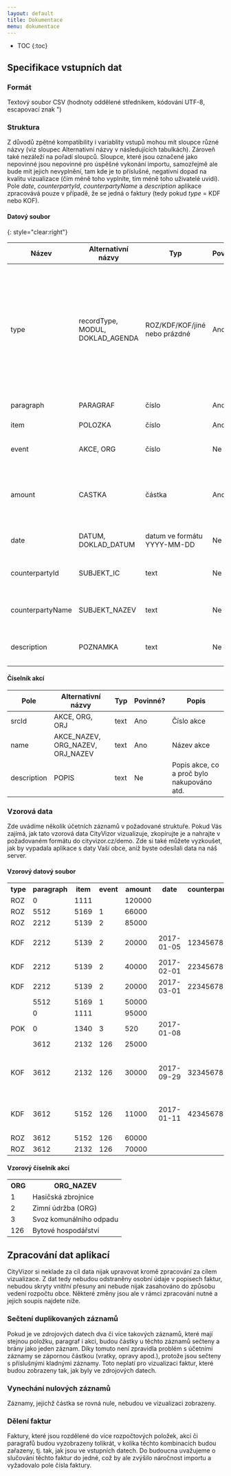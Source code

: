 ```yaml
---
layout: default
title: Dokumentace
menu: dokumentace
---
```


* TOC
{:toc}

## Specifikace vstupních dat

### Formát

Textový soubor CSV (hodnoty oddělené středníkem, kódování UTF-8, escapovací znak ")

### Struktura

Z důvodů zpětné kompatibility i variablity vstupů mohou mít sloupce různé názvy (viz sloupec Alternativní názvy v následujících tabulkách). Zároveň také nezáleží na pořadí sloupců. Sloupce, které jsou označené jako nepovinné jsou nepovinné pro úspěšné vykonání importu, samozřejmě ale bude mít jejich nevyplnění, tam kde je to příslušné, negativní dopad na kvalitu vizualizace (čím méně toho vyplníte, tím méně toho uživatelé uvidí). Pole *date*, *counterpartyId*, *counterpartyName* a *description* aplikace zpracovává pouze v případě, že se jedná o faktury (tedy pokud *type* = KDF nebo KOF).

#### Datový soubor
{: style="clear:right"}

<table class="table table-condensed table-hover table-striped">
  <thead>
    <tr><th>Název</th><th>Alternativní názvy</th><th>Typ</th><th>Povinné?</th><th>Popis</th></tr>    
  </thead>
  <tbody>
    <tr><td>type</td><td>recordType, MODUL, DOKLAD_AGENDA</td><td>ROZ/KDF/KOF/jiné nebo prázdné</td><td>Ano</td><td>Typ záznamu. ROZ = upravený rozpočet, KDF = došlá faktura, KOF = odešlá faktura, jiné nebo prázdné = ostatní záznamy</td></tr>
    <tr><td>paragraph</td><td>PARAGRAF</td><td>číslo</td><td>Ano</td><td>Rozpočtový paragraf</td></tr>
    <tr><td>item</td><td>POLOZKA</td><td>číslo</td><td>Ano</td><td>Rozpočtová položka</td></tr>
    <tr><td>event</td><td>AKCE, ORG</td><td>číslo</td><td>Ne</td><td>Číslo akce dle číselníku</td></tr>
    <tr><td>amount</td><td>CASTKA</td><td>částka</td><td>Ano</td><td>Částka v Kč. Pro příjmy: má dáti - dal; pro výdaje: dal - má dáti</td></tr>
    <tr><td>date</td><td>DATUM, DOKLAD_DATUM</td><td>datum ve formátu YYYY-MM-DD</td><td>Ne</td><td>Datum, pouze u faktur</td></tr>
    <tr><td>counterpartyId</td><td>SUBJEKT_IC</td><td>text</td><td>Ne</td><td>IČO protistrany, pouze u faktur</td></tr>
    <tr><td>counterpartyName</td><td>SUBJEKT_NAZEV</td><td>text</td><td>Ne</td><td>Jméno protistrany, pouze u faktur</td></tr>
    <tr><td>description</td><td>POZNAMKA</td><td>text</td><td>Ne</td><td>Popis faktury, pouze u faktur</td></tr>
  </tbody>
</table>
        
#### Číselník akcí

<table class="table table-condensed table-hover table-striped">
  <thead>
    <tr><th>Pole</th><th>Alternativní názvy</th><th>Typ</th><th>Povinné?</th><th>Popis</th></tr>    
  </thead>
  <tbody>
  <tr><td>srcId</td><td>AKCE, ORG, ORJ</td><td>text</td><td>Ano</td><td>Číslo akce</td></tr>
    <tr><td>name</td><td>AKCE_NAZEV, ORG_NAZEV, ORJ_NAZEV</td><td>text</td><td>Ano</td><td>Název akce</td></tr>
    <tr><td>description</td><td>POPIS</td><td>text</td><td>Ne</td><td>Popis akce, co a proč bylo nakupováno atd.</td></tr>
  </tbody>
</table>

### Vzorová data
Zde uvádíme několik účetních záznamů v požadované struktuře. Pokud Vás zajímá, jak tato vzorová data CityVizor vizualizuje, zkopírujte je a nahrajte v požadovaném formátu do cityvizor.cz/demo. Zde si také můžete vyzkoušet, jak by vypadala aplikace s daty Vaší obce, aniž byste odesílali data na náš server.

#### Vzorový datový soubor

<table class="table table-condensed table-hover table-striped">
  <tr>
    <th>type</th>
    <th>paragraph</th>
    <th>item</th>
    <th>event</th>
    <th>amount</th>
    <th>date</th>
    <th>counterpartyId</th>
    <th>counterpartyName</th>
    <th>description</th>
  </tr>
  <tr>
    <td>ROZ</td>
    <td>0</td>
    <td>1111</td>
    <td></td>
    <td>120000</td>
    <td></td>
    <td></td>
    <td></td>
    <td></td>
  </tr>
  <tr>
    <td>ROZ</td>
    <td>5512</td>
    <td>5169</td>
    <td>1</td>
    <td>66000</td>
    <td></td>
    <td></td>
    <td></td>
    <td></td>
  </tr>
  <tr>
    <td>ROZ</td>
    <td>2212</td>
    <td>5139</td>
    <td>2</td>
    <td>85000</td>
    <td></td>
    <td></td>
    <td></td>
    <td></td>
  </tr>
  <tr>
    <td>KDF</td>
    <td>2212</td>
    <td>5139</td>
    <td>2</td>
    <td>20000</td>
    <td>2017-01-05</td>
    <td>12345678</td>
    <td>Jiří Novák</td>
    <td>Uhrada za smluvené služby</td>
  </tr>
  <tr>
    <td>KDF</td>
    <td>2212</td>
    <td>5139</td>
    <td>2</td>
    <td>40000</td>
    <td>2017-02-01</td>
    <td>22345678</td>
    <td>Doprava a.s.</td>
    <td>Uhrada za leden</td>
  </tr>
  <tr>
    <td>KDF</td>
    <td>2212</td>
    <td>5139</td>
    <td>2</td>
    <td>20000</td>
    <td>2017-03-01</td>
    <td>22345678</td>
    <td>Doprava a.s.</td>
    <td>Uhrada za unor</td>
  </tr>
  <tr>
    <td></td>
    <td>5512</td>
    <td>5169</td>
    <td>1</td>
    <td>50000</td>
    <td></td>
    <td></td>
    <td></td>
    <td></td>
  </tr>
  <tr>
    <td></td>
    <td>0</td>
    <td>1111</td>
    <td></td>
    <td>95000</td>
    <td></td>
    <td></td>
    <td></td>
    <td></td>
  </tr>
  <tr>
    <td>POK</td>
    <td>0</td>
    <td>1340</td>
    <td>3</td>
    <td>520</td>
    <td>2017-01-08</td>
    <td></td>
    <td></td>
    <td></td>
  </tr>
  <tr>
    <td></td>
    <td>3612</td>
    <td>2132</td>
    <td>126</td>
    <td>25000</td>
    <td></td>
    <td></td>
    <td></td>
    <td></td>
  </tr>
  <tr>
    <td>KOF</td>
    <td>3612</td>
    <td>2132</td>
    <td>126</td>
    <td>30000</td>
    <td>2017-09-29</td>
    <td>32345678</td>
    <td>ABC Group, a.s.</td>
    <td>Pronájem prostor právnické osobě – září</td>
  </tr>
  <tr>
    <td>KDF</td>
    <td>3612</td>
    <td>5152</td>
    <td>126</td>
    <td>11000</td>
    <td>2017-01-11</td>
    <td>42345678</td>
    <td>RWE</td>
    <td>Byty - dodávka tep. energie </td>
  </tr>
  <tr>
    <td>ROZ</td>
    <td>3612</td>
    <td>5152</td>
    <td>126</td>
    <td>60000</td>
    <td></td>
    <td></td>
    <td></td>
    <td></td>
  </tr>
  <tr>
    <td>ROZ</td>
    <td>3612</td>
    <td>2132</td>
    <td>126</td>
    <td>70000</td>
    <td></td>
    <td></td>
    <td></td>
    <td></td>
  </tr>
</table>

#### Vzorový číselník akcí

<table class="table table-condensed table-hover table-striped">
  <tr>
    <th>ORG</th>
    <th>ORG_NAZEV</th>
  </tr>
  <tr>
    <td>1</td>
    <td>Hasičská zbrojnice</td>
  </tr>
  <tr>
    <td>2</td>
    <td>Zimní údržba (ORG)</td>
  </tr>
  <tr>
    <td>3</td>
    <td>Svoz komunálního odpadu</td>
  </tr>
  <tr>
    <td>126</td>
    <td>Bytové hospodářství</td>
  </tr>
</table>

## Zpracování dat aplikací

CityVizor si neklade za cíl data nijak upravovat kromě zpracování za cílem vizualizace. Z dat tedy nebudou odstraněny osobní údaje v popisech faktur, nebudou skryty vnitřní přesuny ani nebude nijak zasahováno do způsobu vedení rozpočtu obce. Některé změny jsou ale v rámci zpracování nutné a jejich soupis najdete níže.

### Sečtení duplikovaných záznamů
Pokud je ve zdrojových datech dva či více takových záznamů, které mají stejnou položku, paragraf i akci, budou částky u těchto záznamů sečteny a brány jako jeden záznam. Díky tomuto není zpravidla problém s účetními záznamy se zápornou částkou (vratky, opravy apod.), protože jsou sečteny s příslušnými kladnými záznamy. Toto neplatí pro vizualizaci faktur, které budou zobrazeny tak, jak byly ve zdrojových datech.

### Vynechání nulových záznamů
Záznamy, jejichž částka se rovná nule, nebudou ve vizualizaci zobrazeny.

### Dělení faktur
Faktury, které jsou rozdělené do více rozpočtových položek, akcí či paragrafů budou vyzobrazeny tolikrát, v kolika těchto kombinacích budou zařazeny, tj. tak, jak jsou ve vstupních datech. Do budoucna uvažujeme o slučování těchto faktur do jedné, což by ale zvýšilo náročnost importu a vyžadovalo pole čísla faktury.

